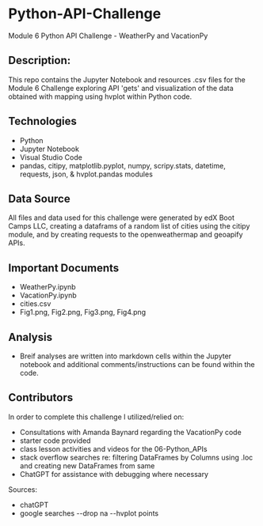 # Python-API-Challenge

Module 6 Python API Challenge - WeatherPy and VacationPy

## Description:   

This repo contains the Jupyter Notebook and resources .csv files for the Module 6 Challenge exploring API 'gets' and visualization of the data obtained with mapping using hvplot within Python code.   

## Technologies  

* Python
* Jupyter Notebook
* Visual Studio Code
* pandas, citipy, matplotlib.pyplot, numpy, scripy.stats, datetime, requests, json, & hvplot.pandas modules

## Data Source  
All files and data used for this challenge were generated by edX Boot Camps LLC, creating a dataframs of a random list of cities using the citipy module, and by creating requests to the openweathermap and geoapify APIs.

## Important Documents
* WeatherPy.ipynb
* VacationPy.ipynb
* cities.csv
* Fig1.png, Fig2.png, Fig3.png, Fig4.png

## Analysis  
* Breif analyses are written into markdown cells within the Jupyter notebook and additional comments/instructions can be found within the code.

## Contributors
In order to complete this challenge I utilized/relied on:
* Consultations with Amanda Baynard regarding the VacationPy code
* starter code provided
* class lesson activities and videos for the 06-Python_APIs
* stack overflow searches re: filtering DataFrames by Columns using .loc and creating new DataFrames from same
* ChatGPT for assistance with debugging where necessary


Sources: 
- chatGPT
- google searches
 --drop na
 --hvplot points